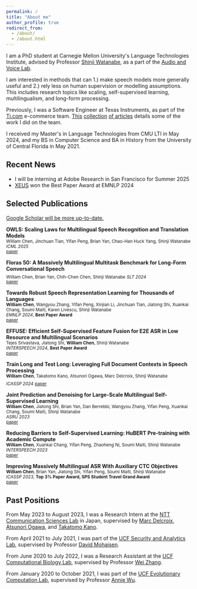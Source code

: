 ```yaml
---
permalink: /
title: "About me"
author_profile: true
redirect_from:
  - /about/
  - /about.html
---
```


I am a PhD student at Carnegie Mellon University's Language Technologies Institute, advised by Professor [Shinji Watanabe](https://sites.google.com/view/shinjiwatanabe), as a part of the [Audio and Voice Lab](https://shinjiwlab.github.io).

I am interested in methods that can 1.) make speech models more generally useful and 2.) rely less on human supervision or modelling assumptions.
This includes research topics like scaling, self-supervised learning, multilingualism, and long-form processing.
 
Previously, I was a Software Engineer at Texas Instruments, as part of the [Ti.com](https://ti.com) e-commerce team. [This](https://finance.yahoo.com/news/texas-instruments-automates-purchasing-experience-130000831.html) [collection](https://www.linkedin.com/posts/texas-instruments_texas-instruments-automates-the-purchasing-ugcPost-6993202576871632896-29MT/?utm_source=share&utm_medium=member_ios) [of articles](https://news.ti.com/texas-instruments-automates-purchasing-experience-with-ti-store-apis?HQS=ocb-tistore-promo-api_launch-linked-pr-null-wwe_awr) details some of the work I did on the team.

I received my Master's in Language Technologies from CMU LTI in May 2024, and my BS in Computer Science and BA in History from the University of Central Florida in May 2021.

## Recent News
- I will be interning at Adobe Research in San Francisco for Summer 2025
- [XEUS](https://aclanthology.org/2024.emnlp-main.570/) won the Best Paper Award at EMNLP 2024

## Selected Publications

[Google Scholar will be more up-to-date.](https://scholar.google.com/citations?hl=en&user=e89NRb0AAAAJ&view_op=list_works&sortby=pubdate)

**OWLS: Scaling Laws for Multilingual Speech Recognition and Translation Models**\
<sub>William Chen, Jinchuan Tian, Yifan Peng, Brian Yan, Chao-Han Huck Yang, Shinji Watanabe</sub>\
<sub>*ICML 2025*</sub>\
<sub>[paper](https://arxiv.org/abs/2502.10373)</sub>

**Floras 50: A Massively Multilingual Multitask Benchmark for Long-Form Conversational Speech**\
<sub>William Chen, Brian Yan, Chih-Chen Chen, Shinji Watanabe</sub>
<sub>*SLT 2024*</sub>\
<sub>[paper](https://ieeexplore.ieee.org/abstract/document/10832167)</sub>

**Towards Robust Speech Representation Learning for Thousands of Languages**\
<sub>**William Chen**, Wangyou Zhang, Yifan Peng, Xinjian Li, Jinchuan Tian, Jiatong Shi, Xuankai Chang, Soumi Maiti, Karen Livescu, Shinji Watanabe</sub>\
<sub>*EMNLP 2024*, **Best Paper Award**</sub>\
<sub>[paper](https://aclanthology.org/2024.emnlp-main.570/)</sub>

**EFFUSE: Efficient Self-Supervised Feature Fusion for E2E ASR in Low Resource and Multilingual Scenarios**\
<sub>Tejes Srivastava, Jiatong Shi, **William Chen**, Shinji Watanabe</sub>\
<sub>*INTERSPEECH 2024*, **Best Paper Award**</sub>\
<sub>[paper](https://www.isca-archive.org/interspeech_2024/srivastava24_interspeech.pdf)</sub>

**Train Long and Test Long: Leveraging Full Document Contexts in Speech Processing**\
<sub>**William Chen**, Takatomo Kano, Atsunori Ogawa, Marc Delcroix, Shinji Watanabe</sub>\
<sub>*ICASSP 2024*</sub>
<sub>[paper](https://ieeexplore.ieee.org/document/10446727)</sub>

**Joint Prediction and Denoising for Large-Scale Multilingual Self-Supervised Learning**\
<sub>**William Chen**, Jiatong Shi, Brian Yan, Dan Berrebbi, Wangyou Zhang, Yifan Peng, Xuankai Chang, Soumi Maiti, Shinji Watanabe</sub>\
<sub>*ASRU 2023*</sub>\
<sub>[paper](https://ieeexplore.ieee.org/abstract/document/10389735)</sub>

**Reducing Barriers to Self-Supervised Learning: HuBERT Pre-training with Academic Compute**\
<sub>**William Chen**, Xuankai Chang, Yifan Peng, Zhaoheng Ni, Soumi Maiti, Shinji Watanabe</sub>\
<sub>*INTERSPEECH 2023*</sub>\
<sub>[paper](https://arxiv.org/abs/2306.06672)</sub>

**Improving Massively Multilingual ASR With Auxiliary CTC Objectives**\
<sub>**William Chen**, Brian Yan, Jiatong Shi, Yifan Peng, Soumi Maiti, Shinji Watanabe</sub>\
<sub>*ICASSP 2023*, **Top 3% Paper Award, SPS Student Travel Grand Award**</sub>\
<sub>[paper](https://arxiv.org/abs/2302.12829)</sub>


## Past Positions

From May 2023 to August 2023, I was a Research Intern at the [NTT Communication Sciences Lab](https://www.rd.ntt/e/cs/) in Japan, supervised by [Marc Delcroix](https://www.kecl.ntt.co.jp/icl/signal/member/marcd/), [Atsunori Ogawa](https://www.kecl.ntt.co.jp/icl/signal/member/ogawa/), and [Takatomo Kano](https://scholar.google.com/citations?user=qGzzrJYAAAAJ&hl=en).

From April 2021 to July 2021, I was part of the [UCF Security and Analytics Lab](http://seal.cs.ucf.edu), supervised by Professor [David Mohaisen](http://cs.ucf.edu/~mohaisen/).

From June 2020 to July 2022, I was a Research Assistant at the [UCF Computational Biology Lab](https://server.cs.ucf.edu/compbio/), supervised by Professor [Wei Zhang](https://www.cs.ucf.edu/~wzhang/).

From January 2020 to October 2021, I was part of the [UCF Evolutionary Computation Lab](http://www.cs.ucf.edu/~ecl/index.html), supervised by Professor [Annie Wu](http://www.cs.ucf.edu/~aswu/).

